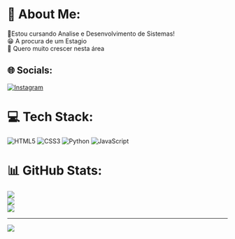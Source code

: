 # 💫 About Me:
🔭Estou cursando Analise e Desenvolvimento de Sistemas!<br>😁 A procura de um Estagio<br>🤝 Quero muito crescer nesta área <br>


## 🌐 Socials:
[![Instagram](https://img.shields.io/badge/Instagram-%23E4405F.svg?logo=Instagram&logoColor=white)](https://instagram.com/https://www.instagram.com/higorrq/) 

# 💻 Tech Stack:
![HTML5](https://img.shields.io/badge/html5-%23E34F26.svg?style=for-the-badge&logo=html5&logoColor=white) ![CSS3](https://img.shields.io/badge/css3-%231572B6.svg?style=for-the-badge&logo=css3&logoColor=white) ![Python](https://img.shields.io/badge/python-3670A0?style=for-the-badge&logo=python&logoColor=ffdd54) ![JavaScript](https://img.shields.io/badge/javascript-%23323330.svg?style=for-the-badge&logo=javascript&logoColor=%23F7DF1E)
# 📊 GitHub Stats:
![](https://github-readme-stats.vercel.app/api?username=higorrrq&theme=algolia&hide_border=false&include_all_commits=false&count_private=false)<br/>
![](https://github-readme-streak-stats.herokuapp.com/?user=higorrrq&theme=algolia&hide_border=false)<br/>
![](https://github-readme-stats.vercel.app/api/top-langs/?username=higorrrq&theme=algolia&hide_border=false&include_all_commits=false&count_private=false&layout=compact)

---
[![](https://visitcount.itsvg.in/api?id=higorrrq&icon=0&color=0)](https://visitcount.itsvg.in)

<!-- Proudly created with GPRM ( https://gprm.itsvg.in ) -->
